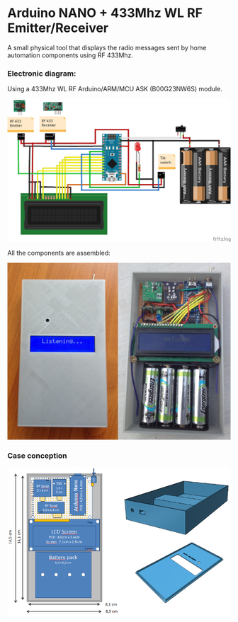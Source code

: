 # Arduino NANO + 433Mhz WL RF Emitter/Receiver

A small physical tool that displays the radio messages sent by home automation components using RF 433Mhz.

### Electronic diagram:

Using a 433Mhz WL RF Arduino/ARM/MCU ASK (B00G23NW6S) module.

![Sketch](https://raw.githubusercontent.com/rbello/FreecomRF433/master/Hardware/LogicalSketch_bb.png)

All the components are assembled:

![InternalElectronicPhoto](https://raw.githubusercontent.com/rbello/FreecomRF433/master/Photos/image0.JPG)

### Case conception

![Casing](https://raw.githubusercontent.com/rbello/FreecomRF433/master/Hardware/Casing.png)